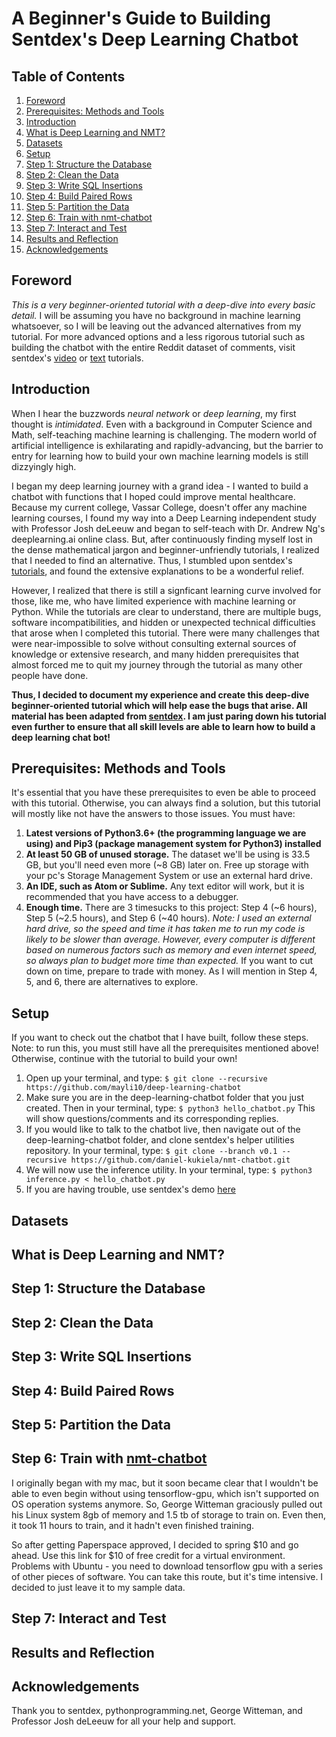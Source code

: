 A Beginner's Guide to Building Sentdex's Deep Learning Chatbot
===================

Table of Contents
-------------
1. [Foreword](#foreword)
2. [Prerequisites: Methods and Tools](#prerequisites-methods-and-tools)
3. [Introduction](#introduction)
4. [What is Deep Learning and NMT?](#what-is-deep-learning-and-nmt)
5. [Datasets](#datasets)
6. [Setup](#setup)
7. [Step 1: Structure the Database](#step-1-structure-the-database)
8. [Step 2: Clean the Data](#step-2-clean-the-data)
9. [Step 3: Write SQL Insertions](#step-3-write-sql-insertions)
10. [Step 4: Build Paired Rows](#step-4-build-paired-rows)
11. [Step 5: Partition the Data](#step-5-partition-the-data)
12. [Step 6: Train with nmt-chatbot](#step-6-train-with-nmt-chatbot)
13. [Step 7: Interact and Test](#step-7-interact-and-test)
14. [Results and Reflection](#results-and-reflection)
15. [Acknowledgements](#acknowledgements)

Foreword
---------
*This is a very beginner-oriented tutorial with a deep-dive into every basic detail.* I will be assuming you have no background in machine learning whatsoever, so I will be leaving out the advanced alternatives from my tutorial.
For more advanced options and a less rigorous tutorial such as building the chatbot with the entire Reddit dataset of comments, visit sentdex's [video](https://www.youtube.com/watch?v=dvOnYLDg8_Y&t=140s) or [text](https://pythonprogramming.net/chatbot-deep-learning-python-tensorflow/) tutorials.

Introduction
-------------
When I hear the buzzwords *neural network* or *deep learning*, my first thought is *intimidated*. 
Even with a background in Computer Science and Math, self-teaching machine learning is challenging. The modern world of artificial intelligence is exhilarating and rapidly-advancing, but the barrier to entry for learning how to build your own machine learning models is still dizzyingly high. 

I began my deep learning journey with a grand idea - I wanted to build a chatbot with functions that I hoped could improve mental healthcare. Because my current college, Vassar College, doesn't offer any machine learning courses, I found my way into a Deep Learning independent study with Professor Josh deLeeuw and began to self-teach with Dr. Andrew Ng's deeplearning.ai online class. 
But, after continuously finding myself lost in the dense mathematical jargon and beginner-unfriendly tutorials, I realized that I needed to find an alternative. Thus, I stumbled upon sentdex's [tutorials](https://pythonprogramming.net/chatbot-deep-learning-python-tensorflow/), and found the extensive explanations to be a wonderful relief. 

However, I realized that there is still a signficant learning curve involved for those, like me, who have limited experience with machine learning or Python. While the tutorials are clear to understand, there are multiple bugs, software incompatibilities, and hidden or unexpected technical difficulties that arose when I completed this tutorial. There were many challenges that were near-impossible to solve without consulting external sources of knowledge or extensive research, and many hidden prerequisites that almost forced me to quit my journey through the tutorial as many other people have done. 

**Thus, I decided to document my experience and create this deep-dive beginner-oriented tutorial which will help ease the bugs that arise. All material has been adapted from [sentdex](https://www.youtube.com/watch?v=dvOnYLDg8_Y&t=140s). I am just paring down his tutorial even further to ensure that all skill levels are able to learn how to build a deep learning chat bot!**

Prerequisites: Methods and Tools
---------------------------------
It's essential that you have these prerequisites to even be able to proceed with this tutorial. Otherwise, you can always find a solution, but this tutorial will mostly like not have the answers to those issues.
You must have:

1. **Latest versions of Python3.6+ (the programming language we are using) and Pip3 (package management system for Python3) installed** 
2. **At least 50 GB of unused storage.** The dataset we'll be using is 33.5 GB, but you'll need even more (~8 GB) later on. Free up storage with your pc's Storage Management System or use an external hard drive. 
3. **An IDE, such as Atom or Sublime.** Any text editor will work, but it is recommended that you have access to a debugger.
4. **Enough time.** There are 3 timesucks to this project: Step 4 (~6 hours), Step 5 (~2.5 hours), and Step 6 (~40 hours). *Note: I used an external hard drive, so the speed and time it has taken me to run my code is likely to be slower than average. However, every computer is different based on numerous factors such as memory and even internet speed, so always plan to budget more time than expected.* If you want to cut down on time, prepare to trade with money. As I will mention in Step 4, 5, and 6, there are alternatives to explore.

Setup
------
If you want to check out the chatbot that I have built, follow these steps. Note: to run this, you must still have all the prerequisites mentioned above! Otherwise, continue with the tutorial to build your own! 

1. Open up your terminal, and type: ```$ git clone --recursive https://github.com/mayli10/deep-learning-chatbot```
2. Make sure you are in the deep-learning-chatbot folder that you just created. 
   Then in your terminal, type: ```$ python3 hello_chatbot.py``` This will show questions/comments and its corresponding replies.
3. If you would like to talk to the chatbot live, then navigate out of the deep-learning-chatbot folder, and clone sentdex's helper utilities repository. 
   In your terminal, type: ```$ git clone --branch v0.1 --recursive https://github.com/daniel-kukiela/nmt-chatbot.git```
4. We will now use the inference utility. In your terminal, type: ```$ python3 inference.py < hello_chatbot.py```
5. If you are having trouble, use sentdex's demo [here](https://github.com/daniel-kukiela/nmt-chatbot/blob/master/README.md#demo-chatbot)

Datasets
--------- 

What is Deep Learning and NMT?
--------------

Step 1: Structure the Database 
-------------------------------

Step 2: Clean the Data
------------------------

Step 3: Write SQL Insertions 
----------------------------------

Step 4: Build Paired Rows
--------------------------

Step 5: Partition the Data 
----------------------------

Step 6: Train with [nmt-chatbot](https://github.com/daniel-kukiela/nmt-chatbot) 
--------------------------------
I originally began with my mac, but it soon became clear that I wouldn't be able to even begin without using tensorflow-gpu, which isn't supported on OS operation systems anymore.
So, George Witteman graciously pulled out his Linux system 8gb of memory and 1.5 tb of storage to train on. Even then, it took 11 hours to train, and it hadn't even finished training.

So after getting Paperspace approved, I decided to spring $10 and go ahead. Use this link for $10 of free credit for a virtual environment. 
Problems with Ubuntu - you need to download tensorflow gpu with a series of other pieces of software. You can take this route, but it's time intensive.
I decided to just leave it to my sample data.

Step 7: Interact and Test
------------------------------

Results and Reflection
-----------------------

Acknowledgements
-----------------
Thank you to sentdex, pythonprogramming.net, George Witteman, and Professor Josh deLeeuw for all your help and support.  
